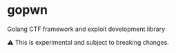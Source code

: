 # gopwn
Golang CTF framework and exploit development library

:warning: This is experimental and subject to breaking changes.
